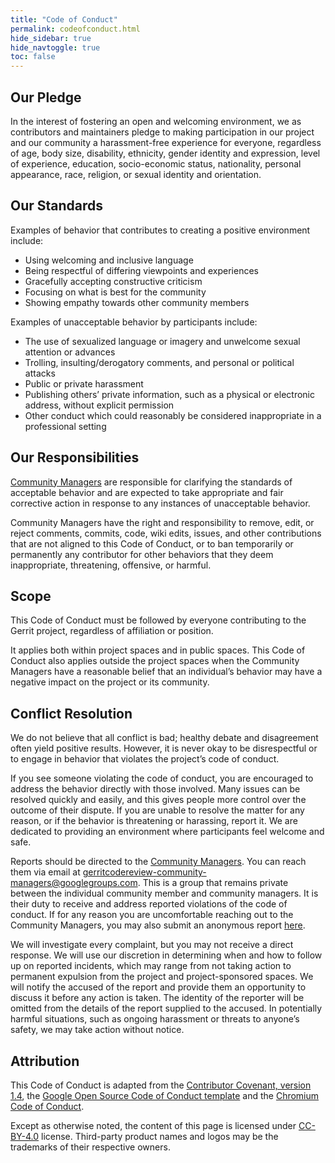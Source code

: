 ```yaml
---
title: "Code of Conduct"
permalink: codeofconduct.html
hide_sidebar: true
hide_navtoggle: true
toc: false
---
```


## Our Pledge

In the interest of fostering an open and welcoming environment, we as
contributors and maintainers pledge to making participation in our project and
our community a harassment-free experience for everyone, regardless of age, body
size, disability, ethnicity, gender identity and expression, level of
experience, education, socio-economic status, nationality, personal appearance,
race, religion, or sexual identity and orientation.

## Our Standards

Examples of behavior that contributes to creating a positive environment
include:

- Using welcoming and inclusive language
- Being respectful of differing viewpoints and experiences
- Gracefully accepting constructive criticism
- Focusing on what is best for the community
- Showing empathy towards other community members

Examples of unacceptable behavior by participants include:

- The use of sexualized language or imagery and unwelcome sexual attention or
  advances
- Trolling, insulting/derogatory comments, and personal or political attacks
- Public or private harassment
- Publishing others’ private information, such as a physical or electronic
  address, without explicit permission
- Other conduct which could reasonably be considered inappropriate in a
  professional setting

## Our Responsibilities

[Community Managers](/members.html#community-managers) are responsible for
clarifying the standards of acceptable behavior and are expected to take
appropriate and fair corrective action in response to any instances of
unacceptable behavior.

Community Managers have the right and responsibility to remove, edit, or reject
comments, commits, code, wiki edits, issues, and other contributions that are
not aligned to this Code of Conduct, or to ban temporarily or permanently any
contributor for other behaviors that they deem inappropriate, threatening,
offensive, or harmful.

## Scope

This Code of Conduct must be followed by everyone contributing to the Gerrit
project, regardless of affiliation or position.

It applies both within project spaces and in public spaces. This Code of Conduct
also applies outside the project spaces when the Community Managers have a
reasonable belief that an individual’s behavior may have a negative impact on
the project or its community.

## Conflict Resolution

We do not believe that all conflict is bad; healthy debate and disagreement
often yield positive results. However, it is never okay to be disrespectful or
to engage in behavior that violates the project’s code of conduct.

If you see someone violating the code of conduct, you are encouraged to address
the behavior directly with those involved. Many issues can be resolved quickly
and easily, and this gives people more control over the outcome of their
dispute. If you are unable to resolve the matter for any reason, or if the
behavior is threatening or harassing, report it. We are dedicated to providing
an environment where participants feel welcome and safe.

Reports should be directed to the [Community
Managers](/members.html#community-managers). You can reach them via email at
[gerritcodereview-community-managers@googlegroups.com](mailto:gerritcodereview-community-managers@googlegroups.com).
This is a group that remains private between the individual community member and
community managers. It is their duty to receive and address reported violations
of the code of conduct. If for any reason you are uncomfortable reaching out to
the Community Managers, you may also submit an anonymous report
[here](google-form/TBD).

We will investigate every complaint, but you may not receive a direct response.
We will use our discretion in determining when and how to follow up on reported
incidents, which may range from not taking action to permanent expulsion from
the project and project-sponsored spaces. We will notify the accused of the
report and provide them an opportunity to discuss it before any action is taken.
The identity of the reporter will be omitted from the details of the report
supplied to the accused. In potentially harmful situations, such as ongoing
harassment or threats to anyone’s safety, we may take action without notice.

## Attribution

This Code of Conduct is adapted from the [Contributor Covenant, version
1.4](https://www.contributor-covenant.org/version/1/4/code-of-conduct.html), the
[Google Open Source Code of Conduct
template](https://opensource.google.com/docs/releasing/template/CODE_OF_CONDUCT/)
and the [Chromium Code of
Conduct](https://chromium.googlesource.com/chromium/src/+/master/CODE_OF_CONDUCT.md).

Except as otherwise noted, the content of this page is licensed under
[CC-BY-4.0](https://creativecommons.org/licenses/by/4.0/) license. Third-party
product names and logos may be the trademarks of their respective owners.
